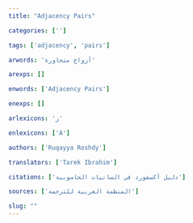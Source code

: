 ```yaml
---
title: "Adjacency Pairs"

categories: ['']

tags: ['adjacency', 'pairs']

arwords: 'أزواج متجاورة'

arexps: []

enwords: ['Adjacency Pairs']

enexps: []

arlexicons: 'ز'

enlexicons: ['A']

authors: ['Ruqayya Roshdy']

translators: ['Tarek Ibrahim']

citations: ['دليل أكسفورد في السانيات الحاسوبية']

sources: ['المنظمة العربية للترجمة']

slug: ""
---
```

